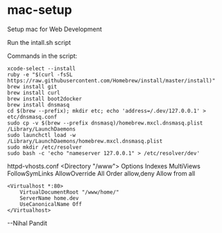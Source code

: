 # mac-setup
Setup mac for Web Development

Run the intall.sh script

Commands in the script:

    xcode-select --install
    ruby -e "$(curl -fsSL https://raw.githubusercontent.com/Homebrew/install/master/install)"
    brew install git
    brew install curl
    brew install boot2docker
    brew install dnsmasq
    cd $(brew --prefix); mkdir etc; echo 'address=/.dev/127.0.0.1' > etc/dnsmasq.conf
    sudo cp -v $(brew --prefix dnsmasq)/homebrew.mxcl.dnsmasq.plist /Library/LaunchDaemons
    sudo launchctl load -w /Library/LaunchDaemons/homebrew.mxcl.dnsmasq.plist
    sudo mkdir /etc/resolver
    sudo bash -c 'echo "nameserver 127.0.0.1" > /etc/resolver/dev'

httpd-vhosts.conf
    <Directory "/www">
        Options Indexes MultiViews FollowSymLinks
        AllowOverride All
        Order allow,deny
        Allow from all
    </Directory>

    <Virtualhost *:80>
        VirtualDocumentRoot "/www/home/"
        ServerName home.dev
        UseCanonicalName Off
    </Virtualhost>    

--Nihal Pandit
